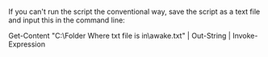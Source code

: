 If you can't run the script the conventional way, save the script as a text file and input this in the command line:

Get-Content "C:\Folder Where txt file is in\awake.txt" | Out-String | Invoke-Expression
